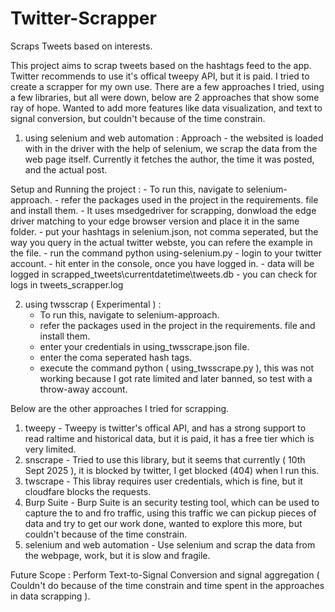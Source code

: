 # Twitter-Scrapper
Scraps Tweets based on interests.


This project aims to scrap tweets based on the hashtags feed to the app. Twitter recommends to use it's offical tweepy API, but it is paid. I tried to create a scrapper for my own use. 
There are a few approaches I tried, using a few libraries, but all were down, below are 2 approaches that show some ray of hope. Wanted to add more features like data visualization, and text to signal conversion, but couldn't because of the time constrain. 


1. using selenium and web automation :
Approach - the websited is loaded with in the driver with the help of selenium, we scrap the data from the web page itself. Currently it fetches the author, the time it was posted, and the actual post.


Setup and Running the project :
    - To run this, navigate to selenium-approach.
    - refer the packages used in the project in the requirements. file and install them.
    - It uses msedgedriver for scrapping, donwload the edge driver matching to your edge browser version and place it in the same folder.
    - put your hashtags in  selenium.json, not comma seperated, but the way you query in the actual twitter webste, you can refere the example in the file.
    - run the command python using-selenium.py
    - login to your twitter account.
    - hit enter in the console, once you have logged in.
    - data will be logged in scrapped_tweets\currentdatetime\tweets.db 
    - you can check for logs in tweets_scrapper.log

2. using twsscrap ( Experimental ) :
    - To run this, navigate to selenium-approach.
    - refer the packages used in the project in the requirements. file and install them.
	- enter your credentials in using_twsscrape.json file.
	- enter the coma seperated hash tags.
	- execute the command python ( using_twsscrape.py ), this was not working because I got rate limited and later banned, so test with a throw-away account.
	
	
Below are the other approaches I tried for scrapping.

1. tweepy -
	Tweepy is twitter's offical API, and has a strong support to read raltime and historical data, but it is paid, it has a free tier which is very limited.
2. snscrape -
	Tried to use this library, but it seems that currently ( 10th Sept 2025 ), it is blocked by twitter, I get blocked (404) when I run this.
3. twscrape -
	This libray requires user credentials, which is fine, but it cloudfare blocks the requests.
4. Burp Suite -
	Burp Suite is an security testing tool, which can be used to capture the to and fro traffic, using this traffic we can pickup pieces of data and try to get our work done, wanted to explore this more, but couldn't because of the time constrain.
5. selenium and web automation -
	Use selenium and scrap the data from the webpage, work, but it is slow and fragile.
	
Future Scope :
Perform Text-to-Signal Conversion and signal aggregation ( Couldn't do because of the time constrain and time spent in the approaches in data scrapping ).

